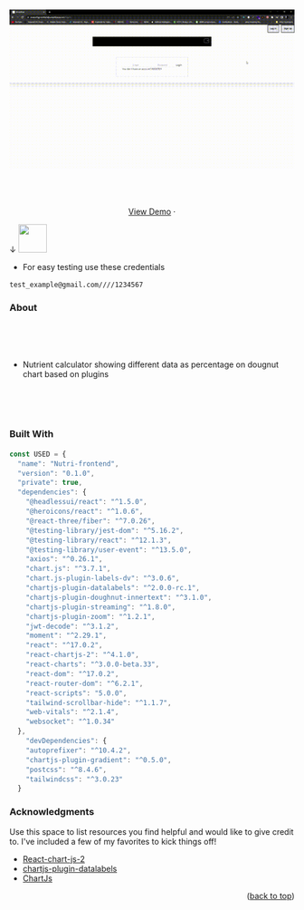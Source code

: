 

</br>
</br>
</br>
</br>

<div id="top"></div>
<!--
*** Thanks for checking out the Best-README-Template. If you have a suggestion
*** that would make this better, please fork the repo and create a pull request
*** or simply open an issue with the tag "enhancement".
*** Don't forget to give the project a star!
*** Thanks again! Now go create something AMAZING! :D
-->



<!-- PROJECT SHIELDS -->
<!--
*** I'm using markdown "reference style" links for readability.
*** Reference links are enclosed in brackets [ ] instead of parentheses ( ).
*** See the bottom of this document for the declaration of the reference variables
*** for contributors-url, forks-url, etc. This is an optional, concise syntax you may use.
*** https://www.markdownguide.org/basic-syntax/#reference-style-links
-->
<!-- [![Contributors][contributors-shield]][contributors-url]
[![Forks][forks-shield]][forks-url]
[![Stargazers][stars-shield]][stars-url]
[![Issues][issues-shield]][issues-url]
[![MIT License][license-shield]][license-url]
[![LinkedIn][linkedin-shield]][linkedin-url] -->

![](public/wrok_wrok_1.gif ) 



<br />
<div align="center">
  <a href="https://github.com/othneildrew/Best-README-Template">
    <p align="center">
</p>  
  </a>

 
   <br />
    <a href="https://main.d1gjrmtr0a2djk.amplifyapp.com/">View Demo</a>
    ·
  
   </p>
</div>



<!-- TABLE OF CONTENTS -->

&#8595;
<img src='https://i.pinimg.com/originals/5a/65/dc/5a65dcc4e4a067fc85e1c85a3d8809d0.gif' width='50' height='50'/>
   
   * For easy testing use these credentials

    test_example@gmail.com////1234567    

<!-- ABOUT THE PROJECT -->
### About
</br>
</br>
</br>
 

 * Nutrient calculator showing different data as percentage on dougnut chart based on plugins


</br>
</br>
</br>






<!-- USAGE EXAMPLES -->

### Built With

```js
const USED = {
  "name": "Nutri-frontend",
  "version": "0.1.0",
  "private": true,
  "dependencies": {
    "@headlessui/react": "^1.5.0",
    "@heroicons/react": "^1.0.6",
    "@react-three/fiber": "^7.0.26",
    "@testing-library/jest-dom": "^5.16.2",
    "@testing-library/react": "^12.1.3",
    "@testing-library/user-event": "^13.5.0",
    "axios": "^0.26.1",
    "chart.js": "^3.7.1",
    "chart.js-plugin-labels-dv": "^3.0.6",
    "chartjs-plugin-datalabels": "^2.0.0-rc.1",
    "chartjs-plugin-doughnut-innertext": "^3.1.0",
    "chartjs-plugin-streaming": "^1.8.0",
    "chartjs-plugin-zoom": "^1.2.1",
    "jwt-decode": "^3.1.2",
    "moment": "^2.29.1",
    "react": "^17.0.2",
    "react-chartjs-2": "^4.1.0",
    "react-charts": "^3.0.0-beta.33",
    "react-dom": "^17.0.2",
    "react-router-dom": "^6.2.1",
    "react-scripts": "5.0.0",
    "tailwind-scrollbar-hide": "^1.1.7",
    "web-vitals": "^2.1.4",
    "websocket": "^1.0.34"
  },
    "devDependencies": {
    "autoprefixer": "^10.4.2",
    "chartjs-plugin-gradient": "^0.5.0",
    "postcss": "^8.4.6",
    "tailwindcss": "^3.0.23"
  }
``` 
<!-- ROADMAP -->
















<!-- CONTACT -->




<!-- ACKNOWLEDGMENTS -->
### Acknowledgments

Use this space to list resources you find helpful and would like to give credit to. I've included a few of my favorites to kick things off!

* [React-chart-js-2](https://react-chartjs-2.js.org/)
* [chartjs-plugin-datalabels](https://chartjs-plugin-datalabels.netlify.app/guide/)
* [ChartJs](https://www.chartjs.org/)

<p align="right">(<a href="#top">back to top</a>)</p>



<!-- MARKDOWN LINKS & IMAGES -->
<!-- https://www.markdownguide.org/basic-syntax/#reference-style-links -->
[contributors-shield]: https://img.shields.io/github/contributors/othneildrew/Best-README-Template.svg?style=for-the-badge
[contributors-url]: https://github.com/othneildrew/Best-README-Template/graphs/contributors
[forks-shield]: https://img.shields.io/github/forks/othneildrew/Best-README-Template.svg?style=for-the-badge
[forks-url]: https://github.com/othneildrew/Best-README-Template/network/members
[stars-shield]: https://img.shields.io/github/stars/othneildrew/Best-README-Template.svg?style=for-the-badge
[stars-url]: https://github.com/othneildrew/Best-README-Template/stargazers
[issues-shield]: https://img.shields.io/github/issues/othneildrew/Best-README-Template.svg?style=for-the-badge
[issues-url]: https://github.com/othneildrew/Best-README-Template/issues
[license-shield]: https://img.shields.io/github/license/othneildrew/Best-README-Template.svg?style=for-the-badge
[license-url]: https://github.com/othneildrew/Best-README-Template/blob/master/LICENSE.txt
[linkedin-shield]: https://img.shields.io/badge/-LinkedIn-black.svg?style=for-the-badge&logo=linkedin&colorB=555
[linkedin-url]: https://linkedin.com/in/othneildrew
[product-screenshot]: images/screenshot.png